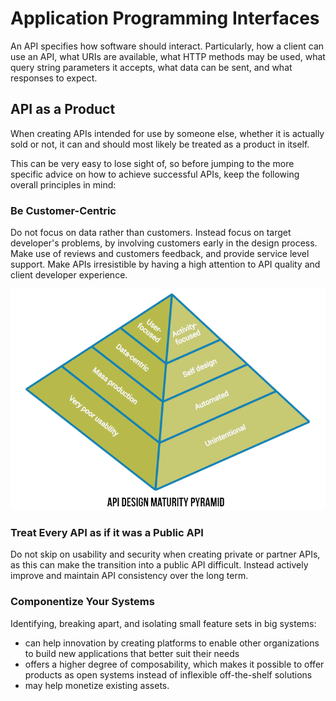 # Application Programming Interfaces

An API specifies how software should interact. Particularly, how a client can use an API, what URIs are available, what HTTP methods may be used, what query string parameters it accepts, what data can be sent, and what responses to expect.

## API as a Product

When creating APIs intended for use by someone else, whether it is actually sold or not, it can and should most likely be treated as a product in itself.

This can be very easy to lose sight of, so before jumping to the more specific advice on how to achieve successful APIs, keep the following overall principles in mind:

### Be Customer-Centric

Do not focus on data rather than customers. Instead focus on target developer's problems, by involving customers early in the design process. Make use of reviews and customers feedback, and provide service level support. Make APIs irresistible by having a high attention to API quality and client developer experience.

![API as a Product](./imgs/api-as-a-product-750-3-v4.png)

### Treat Every API as if it was a Public API

Do not skip on usability and security when creating private or partner APIs, as this can make the transition into a public API difficult. Instead actively improve and maintain API consistency over the long term.

### Componentize Your Systems

Identifying, breaking apart, and isolating small feature sets in big systems:

- can help innovation by creating platforms to enable other organizations to build new applications that better suit their needs
- offers a higher degree of composability, which makes it possible to offer products as open systems instead of inflexible off-the-shelf solutions
- may help monetize existing assets.
